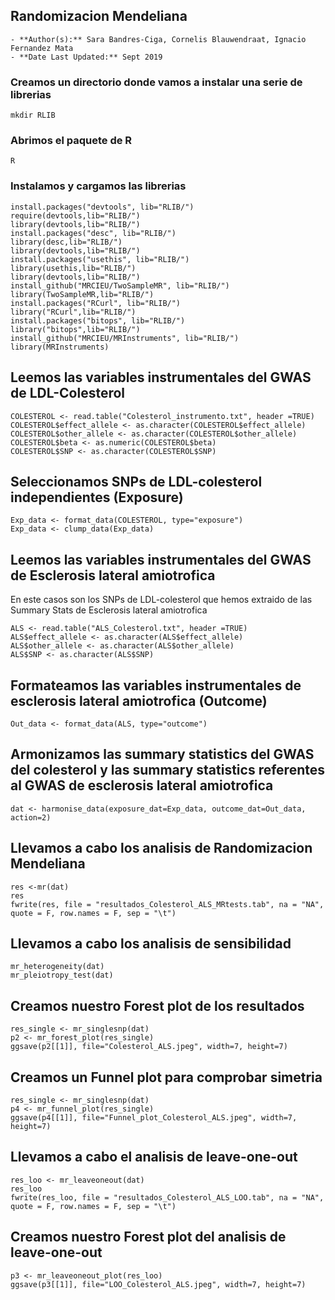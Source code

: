 ## Randomizacion Mendeliana

	- **Author(s):** Sara Bandres-Ciga, Cornelis Blauwendraat, Ignacio Fernandez Mata
	- **Date Last Updated:** Sept 2019

### Creamos un directorio donde vamos a instalar una serie de librerias
```
mkdir RLIB
```
### Abrimos el paquete de R
```
R
```
### Instalamos y cargamos las librerias

```
install.packages("devtools", lib="RLIB/")
require(devtools,lib="RLIB/")
library(devtools,lib="RLIB/")
install.packages("desc", lib="RLIB/")
library(desc,lib="RLIB/")
library(devtools,lib="RLIB/")
install.packages("usethis", lib="RLIB/")
library(usethis,lib="RLIB/")
library(devtools,lib="RLIB/")
install_github("MRCIEU/TwoSampleMR", lib="RLIB/")
library(TwoSampleMR,lib="RLIB/")
install.packages("RCurl", lib="RLIB/")
library("RCurl",lib="RLIB/")
install.packages("bitops", lib="RLIB/")
library("bitops",lib="RLIB/")
install_github("MRCIEU/MRInstruments", lib="RLIB/")
library(MRInstruments)
```

## Leemos las variables instrumentales del GWAS de LDL-Colesterol
```
COLESTEROL <- read.table("Colesterol_instrumento.txt", header =TRUE)
COLESTEROL$effect_allele <- as.character(COLESTEROL$effect_allele)
COLESTEROL$other_allele <- as.character(COLESTEROL$other_allele)
COLESTEROL$beta <- as.numeric(COLESTEROL$beta)
COLESTEROL$SNP <- as.character(COLESTEROL$SNP)
```

## Seleccionamos SNPs de LDL-colesterol independientes (Exposure)
```
Exp_data <- format_data(COLESTEROL, type="exposure")
Exp_data <- clump_data(Exp_data)
```
## Leemos las variables instrumentales del GWAS de Esclerosis lateral amiotrofica
En este casos son los SNPs de LDL-colesterol que hemos extraido de las Summary Stats de Esclerosis lateral amiotrofica
```	
ALS <- read.table("ALS_Colesterol.txt", header =TRUE)
ALS$effect_allele <- as.character(ALS$effect_allele)
ALS$other_allele <- as.character(ALS$other_allele)
ALS$SNP <- as.character(ALS$SNP)
```

## Formateamos las variables instrumentales de esclerosis lateral amiotrofica (Outcome)
```
Out_data <- format_data(ALS, type="outcome")
```
## Armonizamos las summary statistics del GWAS del colesterol y las summary statistics referentes al GWAS de esclerosis lateral amiotrofica
```
dat <- harmonise_data(exposure_dat=Exp_data, outcome_dat=Out_data, action=2)
```
## Llevamos a cabo los analisis de Randomizacion Mendeliana
```
res <-mr(dat)
res
fwrite(res, file = "resultados_Colesterol_ALS_MRtests.tab", na = "NA", quote = F, row.names = F, sep = "\t")
```
## Llevamos a cabo los analisis de sensibilidad
```
mr_heterogeneity(dat)
mr_pleiotropy_test(dat)
```
## Creamos nuestro Forest plot de los resultados
```
res_single <- mr_singlesnp(dat)
p2 <- mr_forest_plot(res_single)
ggsave(p2[[1]], file="Colesterol_ALS.jpeg", width=7, height=7)
```
## Creamos un Funnel plot para comprobar simetria
```
res_single <- mr_singlesnp(dat)
p4 <- mr_funnel_plot(res_single)
ggsave(p4[[1]], file="Funnel_plot_Colesterol_ALS.jpeg", width=7, height=7)
```
## Llevamos a cabo el analisis de leave-one-out
```
res_loo <- mr_leaveoneout(dat)
res_loo
fwrite(res_loo, file = "resultados_Colesterol_ALS_LOO.tab", na = "NA", quote = F, row.names = F, sep = "\t")
```

## Creamos nuestro Forest plot del analisis de leave-one-out
```
p3 <- mr_leaveoneout_plot(res_loo)
ggsave(p3[[1]], file="LOO_Colesterol_ALS.jpeg", width=7, height=7)
```
